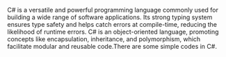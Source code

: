 C# is a versatile and powerful programming language commonly used for building a wide range of software applications. Its strong typing system ensures type safety and helps catch errors at compile-time, reducing the likelihood of runtime errors. C# is an object-oriented language, promoting concepts like encapsulation, inheritance, and polymorphism, which facilitate modular and reusable code.There are some simple codes in C#.
